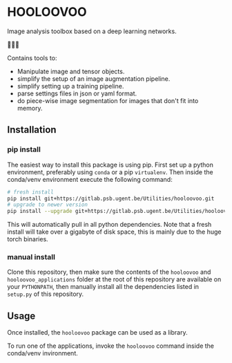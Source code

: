 # HOOLOOVOO

Image analysis toolbox based on a deep learning networks.

🔹🔷🔹

Contains tools to:
- Manipulate image and tensor objects.
- simplify the setup of an image augmentation pipeline.
- simplify setting up a training pipeline.
- parse settings files in json or yaml format.
- do piece-wise image segmentation for images that don't fit into memory.

## Installation

### pip install

The easiest way to install this package is using pip.
First set up a python environment, preferably using `conda` or a pip `virtualenv`.
Then inside the conda/venv environment execute the following command:

```bash
# fresh install
pip install git+https://gitlab.psb.ugent.be/Utilities/hooloovoo.git
# upgrade to newer version
pip install --upgrade git+https://gitlab.psb.ugent.be/Utilities/hooloovoo.git
```

This will automatically pull in all python dependencies.
Note that a fresh install will take over a gigabyte of disk space,
this is mainly due to the huge torch binaries.

### manual install

Clone this repository,
then make sure the contents of the `hooloovoo` and `hooloovoo_applications` folder at the root of this repository are available on your `PYTHONPATH`,
then manually install all the dependencies listed in `setup.py` of this repository.
 
## Usage

Once installed, the `hooloovoo` package can be used as a library.

To run one of the applications, invoke the `hooloovoo` command inside the conda/venv invironment.